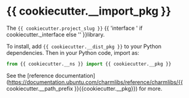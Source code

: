 # {{ cookiecutter.__import_pkg }}

The `{{ cookiecutter.project_slug }}` {{ 'interface ' if cookiecutter._interface else '' }}library.

To install, add `{{ cookiecutter.__dist_pkg }}` to your Python dependencies. Then in your Python code, import as:

```py
from {{ cookiecutter.__ns }} import {{ cookiecutter.__pkg }}
```

See the [reference documentation](https://documentation.ubuntu.com/charmlibs/reference/charmlibs/{{ cookiecutter.__path_prefix }}{{cookiecutter.__pkg}}) for more.
